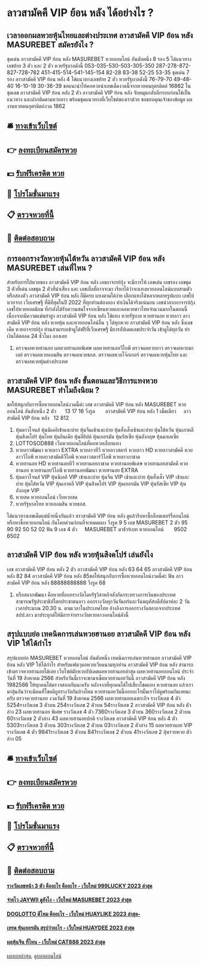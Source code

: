 # ลาวสามัคคี VIP ย้อน หลัง ได้อย่างไร ?
## เวลาออกผลหวยหุ้นไทยและต่างประเทศ ลาวสามัคคี VIP ย้อน หลัง MASUREBET สมัครยังไง ?
ชุดเด่น ลาวสามัคคี VIP ย้อน หลัง MASUREBET หวยออนไลน์ อันดับหนึ่ง 8 รอง 5 ได้แนวทางเลขท้าย 3 ตัว และ 2 ตัว หวยรัฐบาลดังนี้
053-035-530-503-305-350
287-278-872-827-728-782
451-415-514-541-145-154
82-28
83-38
52-25
53-35
ชุดเด่น 7 รอง ลาวสามัคคี VIP ย้อน หลัง 4 ได้แนวทางเลขท้าย 2 ตัว หวยรัฐบาลดังนี้
76-79-70
49-48-40
16-10-19
30-36-39
ขอแนะนำให้คอหวยนำเลขเด็ดงวดนี้จากหวยคนอุตรดิตถ์ 16862 ในชุดเลข ลาวสามัคคี VIP ย้อน หลัง 2 ตัว ลาวสามัคคี VIP ย้อน หลัง จับหมุนกลับอีกรอบก่อนใช้เป็นแนวทาง และฝากติดตามหวยลาว พร้อมชุดแนวทางที่เว็บไซต์ของเราด้วย
ขอขอบคุณเจ้าของข้อมูล
ผลงานหวยคนอุตรดิตถ์งวด 1862


## 🛎 [ทางเข้าเว็บไซต์](https://bit.ly/3BG5bNw)
## 👉 [ลงทะเบียนสมัครหวย](https://bit.ly/3BG5bNw)
## 💵 [รับฟรีเครดิต หวย](https://bit.ly/3C3mvgS)
## 👑 [โปรโมชั่นมาแรง](https://bit.ly/3C3mvgS)
## 📋 [ตรวจหวยที่นี้](https://bit.ly/3C3mvgS)
## 📱 [ติดต่อสอบถาม](https://bit.ly/3C3mvgS)

## การออกรางวัลหวยหุ้นไต้หวัน ลาวสามัคคี VIP ย้อน หลัง MASUREBET เล่นที่ไหน ?
สำหรับการใบ้หวยของ ลาวสามัคคี VIP ย้อน หลัง เลขอาจารย์กุ้ง จะมีการให้ เลขเด่น เลขรอง เลขชุด 3 ตัวที่เด่น เลขชุด 2 ตัวที่น่าเสี่ยง และ เลขเบิ้ลที่อาจจะมา เรียกได้ว่าจะแทงหวยออนไลน์แบบสามตัว หรือสองตัว ลาวสามัคคี VIP ย้อน หลัง ก็มีครบ แทงตามได้ง่าย เลือกแทงได้หลากหลายรูปแบบ เลขใบ้หวยจาก เว็บเศรษฐี ที่ดีที่สุดในปี 2022 ที่ทุกท่านต้องลอง ทำเงินได้จริงแน่นอน
เลขนำลาภอาจารย์กุ้ง เลขใบ้หวยยอดนิยม ที่กำลังได้รับความสนใจจากเซียนหวยและคอหวยชาวไทยจำนวนมากในตอนนี้ เนื่องจากมีความแม่นยำสูง ลาวสามัคคี VIP ย้อน หลัง ใช้แทง หวยรัฐบาล หวยฮานอย หวยลาว ลาวสามัคคี VIP ย้อน หลัง หวยหุ้น และหวยออนไลน์อื่น ๆ ได้ทุกหวย ลาวสามัคคี VIP ย้อน หลัง ซึ่งเลขเด็ด หวยอาจารย์กุ้ง ท่านสามารถเข้าดูได้ฟรีที่เว็บเศรษฐี มีการอัปเดตเลขประจำวัน เข้าดูได้ทุกวัน ทำเงินได้ตลอด 24 ชั่วโมง ลองเลย
1. ตรวจผลหวยฮานอย ผลหวยฮานอยพิเศษ ผลหวยฮานอยวีไอพี ตรวจผลหวยลาว ตรวจผลหวยมาเลย์ ตรวจผลหวยออมสิน ตรวจผลหวยธกส. ตรวจผลหวยโจ๊กเกอร์ ตรวจผลหวยหุ้นไทย และ ตรวจผลหวยหุ้นต่างประเทศ

## ลาวสามัคคี VIP ย้อน หลัง ขั้นตอนและวิธีการแทงหวย​ MASUREBET ทำไมถึงนิยม ?
ขอให้สนุกกับการซื้อหวยออนไลน์งวดนี้ค่ะ
เลข ลาวสามัคคี VIP ย้อน หลัง MASUREBET หวยออนไลน์ อันดับหนึ่ง 2 ตัว      13 17 16
วิ่งรูด       ลาวสามัคคี VIP ย้อน หลัง 1
เม็ดเดียว     ลาวสามัคคี VIP ย้อน หลัง   12 812
1. หุ้นดาวโจนส์ หุ้นนิเคอิเข้าและบ่าย หุ้นจีนเช้าและบ่าย หุ้นฮั่งเส็งเช้าและบ่าย หุ้นไต้หวัน หุ้นเกาหลี หุ้นสิงคโปร์ หุ้นไทย หุ้นอินเดีย หุ้นอียิปต์ หุ้นเยอรมัน หุ้นรัสเซีย หุ้นอังกฤษ หุ้นมาเลเซีย
2. LOTTOSOD888 เว็บหวยออนไลน์ที่คอหวยเลือกแทง
3. หวยลาวพัฒนา หวยลาว EXTRA หวยลาวทีวี หวยลาวสตาร์ หวยลาว HD หวยลาวสามัคคี หวยลาววีไอพี หวยลาวสามัคคีวีไอพี หวยลาวสตาร์วีไอพี หวยลาวกาชาด
4. หวยฮานอย HD หวยฮานอยทีวี หวยฮานอยกาชาด หวยฮานอยพิเศษ หวยฮานอยสามัคคี หวยฮานอย หวยฮานอยวีไอพี หวยฮานอยพัฒนา หวยฮานอย EXTRA
5. หุ้นดาวโจนส์ VIP หุ้นนิเคอิ VIP เข้าและบ่าย หุ้นจีน VIP เช้าและบ่าย หุ้นฮั่งเส็ง VIP เช้าและบ่าย หุ้นไต้หวัน VIP หุ้นเกาหลี VIP หุ้นสิงคโปร์ VIP หุ้นเยอรมัน VIP หุ้นรัสเซีย VIP หุ้นอังกฤษ VIP
6. หวยสด หวยออนไลน์ เว็บหวยสด
7. หวยรัฐบาลไทย หวยออมสิน หวยธกส.

ได้แนวทางเลขเด็ดแม่น้ำหนึ่งกันแล้ว ลาวสามัคคี VIP ย้อน หลัง ดูแล้วรีบหาซื้อล็อตเตอร์รี่ออนไลน์ หรือหาซื้อหวยออนไลน์ กันโดยด่วนก่อนที่จะหมดแผง
วิ่งรูด 9 5
เลข MASUREBET 2 ตัว 95 90 92 50 52 02
ฟัน 9
เลข 4 ตัว     MASUREBET มาชัวร์เบท หวยออนไลน์       9502 6502

## ลาวสามัคคี VIP ย้อน หลัง หวยหุ้นสิงคโปร์ เล่นยังไง
เลข ลาวสามัคคี VIP ย้อน หลัง 2 ตัว ลาวสามัคคี VIP ย้อน หลัง 63 64 65 ลาวสามัคคี VIP ย้อน หลัง 82 84 ลาวสามัคคี VIP ย้อน หลัง 85ขอให้สนุกกับการซื้อหวยออนไลน์งวดนี้ค่ะ
ฟัน ลาวสามัคคี VIP ย้อน หลัง 88888888888
วิ่งรูด 68
1. หรือสลากพัฒนา คือหวยที่ออกรางวัลโดยรัฐวิสาหกิจสังกัดกระทรวงการเงินของประเทศสาธารณรัฐประชาธิปไตยประชาชนลาว ออกรางวัลทุกวันจันทร์และวันพฤหัสบดีสัปดาห์ละ 2 วัน เวลาประมาณ 20.30 น. ตามเวลาในประเทศไทย อ้างอิงการออกรางวัลสลากจากประเทศ สปป.ลาว มาประยุกต์ให้มีการจ่ายรางวัลหวยลาวออนไลน์ดังนี้

## สรุปแบบย่อ เทคนิคการเล่นหวยฮานอย ลาวสามัคคี VIP ย้อน หลัง VIP ให้ได้กำไร
สรุปแบบย่อ MASUREBET หวยออนไลน์ อันดับหนึ่ง เทคนิคการเล่นหวยฮานอย ลาวสามัคคี VIP ย้อน หลัง VIP ให้ได้กำไร สำหรับแฟนๆคอหวยเวียดนามทุกท่าน ลาวสามัคคี VIP ย้อน หลัง สามารถเข้าตรวจหวยฮานอยได้เลย เว็บไซต์มักหวยอัปเดตผลหวยฮานอยล่าสุด ผลหวยฮานอยออนไลน์ ประจำวันที่ 19 สิงหาคม 2566 สำหรับวันนี้เราจะพามาเช็คหวยฮานอยวันนี้ ลาวสามัคคี VIP ย้อน หลัง 1982566 ให้ทุกคนได้ตรวจสอบกันนะครับ หลังจากที่ทุกคนได้ไปเสี่ยงโชคแทง หวยฮานอย แล้วเรามาลุ้นกันว่าจะมีคนที่โชคดีถูกรางวัลกันบ้างไหม หวยฮานอยวันนี้ออกอะไรนั้นเราไปดูพร้อมกันเลยนะครับ
ตรวจหวยฮานอย งวดวันที่ 19 สิงหาคม 2566
ผลหวยฮานอยเฉพาะกิจ
รางวัลเลข 4 ตัว 5254รางวัลเลข 3 ตัวบน 254รางวัลเลข 2 ตัวบน 54รางวัลเลข 2 ลาวสามัคคี VIP ย้อน หลัง ตัวล่าง 23
ผลหวยฮานอย พิเศษ
รางวัลเลข 4 ตัว 7360รางวัลเลข 3 ตัวบน 360รางวัลเลข 2 ตัวบน 60รางวัลเลข 2 ตัวล่าง 43
ผลหวยฮานอยปกติ
รางวัลเลข ลาวสามัคคี VIP ย้อน หลัง 4 ตัว 5303รางวัลเลข 3 ตัวบน 303รางวัลเลข 2 ตัวบน 03รางวัลเลข 2 ตัวล่าง 15
ผลหวยฮานอย VIP
รางวัลเลข 4 ตัว 9841รางวัลเลข 3 ตัวบน 841รางวัลเลข 2 ตัวบน 41รางวัลเลข 2 ลุ้นรวยหวย ตัวล่าง 05

## 🛎 [ทางเข้าเว็บไซต์](https://bit.ly/3BG5bNw)
## 👉 [ลงทะเบียนสมัครหวย](https://bit.ly/3BG5bNw)
## 💵 [รับฟรีเครดิต หวย](https://bit.ly/3C3mvgS)
## 👑 [โปรโมชั่นมาแรง](https://bit.ly/3C3mvgS)
## 📋 [ตรวจหวยที่นี้](https://bit.ly/3C3mvgS)
## 📱 [ติดต่อสอบถาม](https://bit.ly/3C3mvgS)

#### [รางวัลเลขหน้า 3 ตัว คืออะไร คืออะไร - เว็บใหม่ 999LUCKY 2023 ล่าสุด](https://atom.io/themes/รางวัลเลขหน้า%203%20ตัว%20คืออะไร%20คืออะไร%20-%20เว็บใหม่%20999lucky%202023%20ล่าสุด)
#### [จ่ายไว JAYWII ดูยังไง - เว็บใหม่ MASUREBET 2023 ล่าสุด](https://atom.io/themes/จ่ายไว%20jaywii%20ดูยังไง%20-%20เว็บใหม่%20masurebet%202023%20ล่าสุด)
#### [DOGLOTTO ดีไหม คืออะไร - เว็บใหม่ HUAYLIKE 2023 ล่าสุด-](https://atom.io/themes/doglotto%20ดีไหม%20คืออะไร%20-%20เว็บใหม่%20huaylike%202023%20ล่าสุด-)
#### [เทรด หุ้นเยอรมัน สรุปว่าอะไร - เว็บใหม่ HUAYDEE 2023 ล่าสุด](https://atom.io/themes/เทรด%20หุ้นเยอรมัน%20สรุปว่าอะไร%20-%20เว็บใหม่%20huaydee%202023%20ล่าสุด)
#### [ผลหุ้นจีน ที่ไหน - เว็บใหม่ CAT888 2023 ล่าสุด](https://atom.io/themes/ผลหุ้นจีน%20ที่ไหน%20-%20เว็บใหม่%20cat888%202023%20ล่าสุด)

[ผลบอลล่าสุด](https://siamsport.tv "ผลบอลล่าสุด"), [ดูบอลออนไลน์](https://siamsport.tv/ดูบอลสด "ดูบอลออนไลน์")